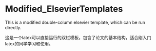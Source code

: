 # Modified_ElsevierTemplates
This is a modified double-column elsevier template, which can be run directly.

这是一个latex可以直接运行的双栏模板，包含了论文的基本结构，适合刚入门latex的同学学习和使用。
